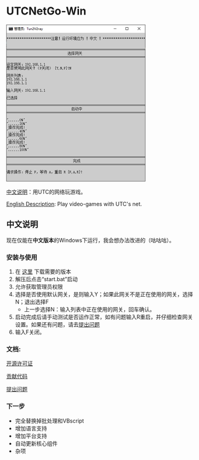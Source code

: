# UTCNetGo-Win

![](readme_image.png)

[中文说明](README_zh_CN.md)：用UTC的网络玩游戏。 

[English Description](README.md): Play video-games with UTC's net. 

## 中文说明

现在仅能在**中文版本**的Windows下运行，我会想办法改进的（咕咕咕）。

### 安装与使用
1. 在 [这里](https://gitlab.utc.fr/2018-2019utc/utcnetgo/releases) 下载需要的版本
2. 解压后点击“start.bat”启动
3. 允许获取管理员权限
4. 选择是否使用默认网关，是则输入Y；如果此网关不是正在使用的网关，选择N；退出选择F
    * 上一步选择N：输入列表中正在使用的网关，回车确认。
5. 启动完成后请手动测试是否运作正常，如有问题输入R重启，并仔细检查网关设置。如果还有问题，请去[提出问题](https://gitlab.utc.fr/2018-2019utc/utcnetgo/issues)
6. 输入F关闭。

### 文档:
[开源许可证](LICENSE)

[贡献代码](CONTRIBUTING.md)

[提出问题](https://gitlab.utc.fr/2018-2019utc/utcnetgo/issues)

### 下一步
* 完全替换掉批处理和VBscript
* 增加语言支持
* 增加平台支持
* 自动更新核心组件
* 杂项